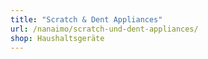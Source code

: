 ```yaml
---
title: "Scratch & Dent Appliances"
url: /nanaimo/scratch-und-dent-appliances/
shop: Haushaltsgeräte
---
```

